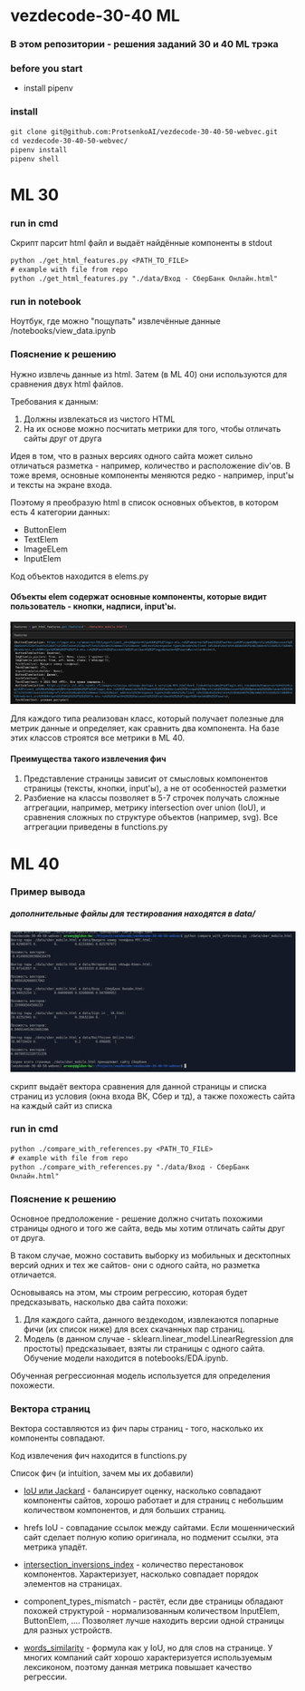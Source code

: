 # vezdecode-30-40 ML
### В этом репозитории - решения заданий 30 и 40 ML трэка

### before you start
* install pipenv
### install
```
git clone git@github.com:ProtsenkoAI/vezdecode-30-40-50-webvec.git
cd vezdecode-30-40-50-webvec/
pipenv install
pipenv shell
```
# ML 30
### run in cmd
Скрипт парсит html файл и выдаёт найдённые компоненты в stdout
```
python ./get_html_features.py <PATH_TO_FILE>
# example with file from repo
python ./get_html_features.py "./data/Вход - СберБанк Онлайн.html"
```
### run in notebook
Ноутбук, где можно "пощупать" извлечённые данные /notebooks/view_data.ipynb

### Пояснение к решению
Нужно извлечь данные из html. Затем (в ML 40) они используются для сравнения двух html файлов.

Требования к данным:
1. Должны извлекаться из чистого HTML
2. На их основе можно посчитать метрики для того, чтобы отличать сайты друг от друга

Идея в том, что в разных версиях одного сайта может сильно отличаться разметка - например, 
количество и расположение div'ов. В тоже время, основные компоненты меняются редко - например, 
input'ы и тексты на экране входа.

Поэтому я преобразую html в список основных объектов, в котором есть 4 категории данных:
* ButtonElem 
* TextElem
* ImageELem 
* InputElem

Код объектов находится в elems.py

#### Объекты elem содержат основные компоненты, которые видит пользователь - кнопки, надписи, input'ы.

![Пример полчуенных объектов](images/Screenshot_2021-09-19_15-21-08.png)

Для каждого типа реализован класс, который получает полезные для метрик данные и определяет,
  как сравнить два компонента. На базе этих классов строятся все метрики в ML 40.

#### Преимущества такого извлечения фич
1. Представление страницы зависит от смысловых компонентов страницы (тексты, кнопки, input'ы), 
   а не от особенностей разметки
2. Разбиение на классы позволяет в 5-7 строчек получать сложные аггрегации, например, метрику
  intersection over union (IoU), и сравнения сложных по структуре объектов (например, svg).
   Все аггрегации приведены в functions.py
   
# ML 40

### Пример вывода
##### дополнительные файлы для тестирования находятся в data/
![python compare_with_references.py ./data/sber_mobile.html](images/Screenshot_2021-09-19_14-46-05.png "Title")

скрипт выдаёт вектора сравнения для данной страницы и списка страниц из условия (окна входа ВК, Сбер и тд), 
а также похожесть сайта на каждый сайт из списка
### run in cmd 
```
python ./compare_with_references.py <PATH_TO_FILE>
# example with file from repo
python ./compare_with_references.py "./data/Вход - СберБанк Онлайн.html"
```

### Пояснение к решению
Основное предположение - решение должно считать похожими страницы одного и того же сайта,
ведь мы хотим отличать сайты друг от друга. 

В таком случае, можно составить выборку из мобильных и десктопных версий одних и тех же 
сайтов- они с одного сайта, но разметка отличается.

Основываясь на этом, мы строим регрессию, которая будет предсказывать, насколько два
сайта похожи:
1. Для каждого сайта, данного вездекодом, извлекаются попарные фичи (их список ниже)
   для всех скачанных пар страниц.
2. Модель (в данном случае - sklearn.linear_model.LinearRegression для простоты) предсказывает, взяты ли
  страницы с одного сайта. Обучение модели находится в notebooks/EDA.ipynb.
   
Обученная регрессионная модель используется для определения похожести.

### Вектора страниц
Вектора составляются из фич пары страниц - того, насколько их компоненты совпадают.

Код извлечения фич находится в functions.py

Список фич (и intuition, зачем мы их добавили)
* [IoU или Jackard](https://en.wikipedia.org/wiki/Jaccard_index) - балансирует оценку, насколько совпадают компоненты
сайтов, хорошо работает и для страниц с небольшим количеством компонентов, и для больших страниц.
  

* hrefs IoU - совпадание ссылок между сайтами. Если мошеннический сайт сделает полную копию оригинала, но подменит ссылки,
эта метрика упадёт.
  

* [intersection_inversions_index](https://wiki.algocode.ru/index.php?title=%D0%9A%D0%BE%D0%BB%D0%B8%D1%87%D0%B5%D1%81%D1%82%D0%B2%D0%BE_%D0%B8%D0%BD%D0%B2%D0%B5%D1%80%D1%81%D0%B8%D0%B9) - 
  количество перестановок компонентов. Характеризует, насколько совпадает порядок элементов на страницах.
  

* component_types_mismatch - растёт, если две страницы обладают похожей структурой - нормализованным количеством 
InputElem, ButtonElem, .... Позволяет лучше находить версии одной страницы для разных устройств.
  

* [words_similarity](https://en.wikipedia.org/wiki/Jaccard_index) - формула как у IoU, но для слов на странице. 
  У многих компаний сайт хорошо характеризуется используемым лексиконом, поэтому данная метрика 
  повышает качество регрессии.
  